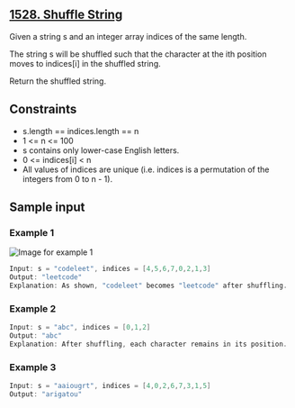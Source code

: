 ## [1528. Shuffle String](https://leetcode.com/problems/shuffle-string/)
 Given a string s and an integer array indices of the same length.

 The string s will be shuffled such that the character at the ith position moves to indices[i] in the shuffled string.

 Return the shuffled string.

 ## Constraints
 - s.length == indices.length == n
 - 1 <= n <= 100
 - s contains only lower-case English letters.
 - 0 <= indices[i] < n
 - All values of indices are unique (i.e. indices is a permutation of the integers from 0 to n - 1).
 
 ## Sample input
 ### Example 1
 ![Image for example 1](https://assets.leetcode.com/uploads/2020/07/09/q1.jpg)
 ```c
 Input: s = "codeleet", indices = [4,5,6,7,0,2,1,3]
 Output: "leetcode"
 Explanation: As shown, "codeleet" becomes "leetcode" after shuffling.
 ```

 ### Example 2
 ```c
 Input: s = "abc", indices = [0,1,2]
 Output: "abc"
 Explanation: After shuffling, each character remains in its position.
 ```

 ### Example 3
 ```c
 Input: s = "aaiougrt", indices = [4,0,2,6,7,3,1,5]
 Output: "arigatou"
 ```